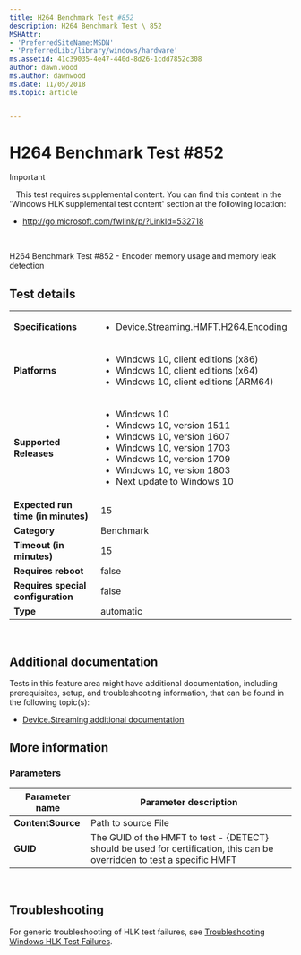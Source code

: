 ```yaml
---
title: H264 Benchmark Test #852
description: H264 Benchmark Test \ 852
MSHAttr:
- 'PreferredSiteName:MSDN'
- 'PreferredLib:/library/windows/hardware'
ms.assetid: 41c39035-4e47-440d-8d26-1cdd7852c308
author: dawn.wood
ms.author: dawnwood
ms.date: 11/05/2018
ms.topic: article


---
```


# H264 Benchmark Test #852

>[!IMPORTANT]
>  
This test requires supplemental content. You can find this content in the 'Windows HLK supplemental test content' section at the following location:

-   <http://go.microsoft.com/fwlink/p/?LinkId=532718>

 

H264 Benchmark Test \#852 - Encoder memory usage and memory leak detection

## Test details
|||
|---|---|
| **Specifications**  | <ul><li>Device.Streaming.HMFT.H264.Encoding</li></ul> |  
| **Platforms**   | <ul><li>Windows 10, client editions (x86)</li><li>Windows 10, client editions (x64)</li><li>Windows 10, client editions (ARM64)</li></ul> |
| **Supported Releases** | <ul><li>Windows 10</li><li>Windows 10, version 1511</li><li>Windows 10, version 1607</li><li>Windows 10, version 1703</li><li>Windows 10, version 1709</li><li>Windows 10, version 1803</li><li>Next update to Windows 10</li></ul> |
|**Expected run time (in minutes)**| 15 |
|**Category**| Benchmark |
|**Timeout (in minutes)**| 15 |
|**Requires reboot**| false |
|**Requires special configuration**| false |
|**Type**| automatic |

 

## <span id="Additional_documentation"></span><span id="additional_documentation"></span><span id="ADDITIONAL_DOCUMENTATION"></span>Additional documentation


Tests in this feature area might have additional documentation, including prerequisites, setup, and troubleshooting information, that can be found in the following topic(s):

-   [Device.Streaming additional documentation](device-streaming-additional-documentation.md)

## <span id="More_information"></span><span id="more_information"></span><span id="MORE_INFORMATION"></span>More information


### <span id="Parameters"></span><span id="parameters"></span><span id="PARAMETERS"></span>Parameters

| Parameter name    | Parameter description                                                                                                    |
|-------------------|--------------------------------------------------------------------------------------------------------------------------|
| **ContentSource** | Path to source File                                                                                                      |
| **GUID**          | The GUID of the HMFT to test - {DETECT} should be used for certification, this can be overridden to test a specific HMFT |

 

## <span id="Troubleshooting"></span><span id="troubleshooting"></span><span id="TROUBLESHOOTING"></span>Troubleshooting


For generic troubleshooting of HLK test failures, see [Troubleshooting Windows HLK Test Failures](..\user\troubleshooting-windows-hlk-test-failures.md).

 

 






